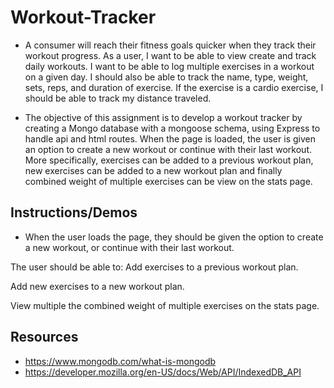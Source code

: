 # Workout-Tracker

- A consumer will reach their fitness goals quicker when they track their workout progress. As a user, I want to be able to view create and track daily workouts. I want to be able to log multiple exercises in a workout on a given day. I should also be able to track the name, type, weight, sets, reps, and duration of exercise. If the exercise is a cardio exercise, I should be able to track my distance traveled.

- The objective of this assignment is to develop a workout tracker by creating a Mongo database with a mongoose schema, using Express to handle api and html routes. When the page is loaded, the user is given an option to create a new workout or continue with their last workout. More specifically, exercises can be added to a previous workout plan, new exercises can be added to a new workout plan and finally combined weight of multiple exercises can be view on the stats page.

## Instructions/Demos

- When the user loads the page, they should be given the option to create a new workout, or continue with their last workout.

The user should be able to:
Add exercises to a previous workout plan.

Add new exercises to a new workout plan.

View multiple the combined weight of multiple exercises on the stats page.

## Resources 

- https://www.mongodb.com/what-is-mongodb
- https://developer.mozilla.org/en-US/docs/Web/API/IndexedDB_API
